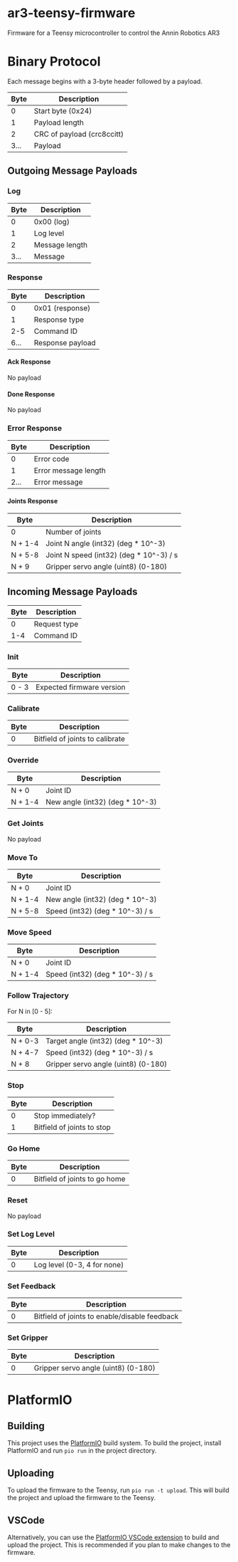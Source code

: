 # ar3-teensy-firmware

Firmware for a Teensy microcontroller to control the Annin Robotics AR3

# Binary Protocol

Each message begins with a 3-byte header followed by a payload.

| Byte | Description                |
| ---- | -------------------------- |
| 0    | Start byte (0x24)          |
| 1    | Payload length             |
| 2    | CRC of payload (crc8ccitt) |
| 3... | Payload                    |

## Outgoing Message Payloads

### Log

| Byte | Description    |
| ---- | -------------- |
| 0    | 0x00 (log)     |
| 1    | Log level      |
| 2    | Message length |
| 3... | Message        |

### Response

| Byte | Description      |
| ---- | ---------------- |
| 0    | 0x01 (response)  |
| 1    | Response type    |
| 2-5  | Command ID       |
| 6... | Response payload |

#### Ack Response

No payload

#### Done Response

No payload

### Error Response

| Byte | Description          |
| ---- | -------------------- |
| 0    | Error code           |
| 1    | Error message length |
| 2... | Error message        |

#### Joints Response

| Byte    | Description                              |
| ------- | ---------------------------------------- |
| 0       | Number of joints                         |
| N + 1-4 | Joint N angle (int32) (deg \* 10^-3)     |
| N + 5-8 | Joint N speed (int32) (deg \* 10^-3) / s |
| N + 9   | Gripper servo angle (uint8) (0-180)      |

## Incoming Message Payloads

| Byte | Description  |
| ---- | ------------ |
| 0    | Request type |
| 1-4  | Command ID   |

### Init

| Byte  | Description               |
| ----- | ------------------------- |
| 0 - 3 | Expected firmware version |

### Calibrate

| Byte | Description                     |
| ---- | ------------------------------- |
| 0    | Bitfield of joints to calibrate |

### Override

| Byte    | Description                      |
| ------- | -------------------------------- |
| N + 0   | Joint ID                         |
| N + 1-4 | New angle (int32) (deg \* 10^-3) |

### Get Joints

No payload

### Move To

| Byte    | Description                      |
| ------- | -------------------------------- |
| N + 0   | Joint ID                         |
| N + 1-4 | New angle (int32) (deg \* 10^-3) |
| N + 5-8 | Speed (int32) (deg \* 10^-3) / s |

### Move Speed

| Byte    | Description                      |
| ------- | -------------------------------- |
| N + 0   | Joint ID                         |
| N + 1-4 | Speed (int32) (deg \* 10^-3) / s |

### Follow Trajectory

For N in [0 - 5]:

| Byte    | Description                         |
| ------- | ----------------------------------- |
| N + 0-3 | Target angle (int32) (deg \* 10^-3) |
| N + 4-7 | Speed (int32) (deg \* 10^-3) / s    |
| N + 8   | Gripper servo angle (uint8) (0-180) |

### Stop

| Byte | Description                |
| ---- | -------------------------- |
| 0    | Stop immediately?          |
| 1    | Bitfield of joints to stop |

### Go Home

| Byte | Description                   |
| ---- | ----------------------------- |
| 0    | Bitfield of joints to go home |

### Reset

No payload

### Set Log Level

| Byte | Description                 |
| ---- | --------------------------- |
| 0    | Log level (0-3, 4 for none) |

### Set Feedback

| Byte | Description                                   |
| ---- | --------------------------------------------- |
| 0    | Bitfield of joints to enable/disable feedback |

### Set Gripper

| Byte | Description                         |
| ---- | ----------------------------------- |
| 0    | Gripper servo angle (uint8) (0-180) |

# PlatformIO

## Building

This project uses the [PlatformIO](https://platformio.org/) build system. To build the project,
install PlatformIO and run `pio run` in the project directory.

## Uploading

To upload the firmware to the Teensy, run `pio run -t upload`. This will build the project and
upload the firmware to the Teensy.

## VSCode

Alternatively, you can use the [PlatformIO VSCode extension](https://platformio.org/platformio-ide)
to build and upload the project. This is recommended if you plan to make changes to the firmware.
